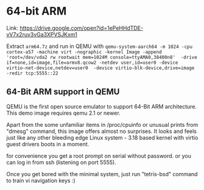 # 64-bit ARM

Link: https://drive.google.com/open?id=1ePeHHdTDE-vV7x2ruv3vGa3XPVSJKxm1

Extract `arm64.7z` and run in QEMU with `qemu-system-aarch64 -m 1024 -cpu cortex-a57 -machine virt -nographic -kernel Image -append 'root=/dev/vda2 rw rootwait mem=1024M console=ttyAMA0,38400n8'  -drive if=none,id=image,file=armv8.qcow2 -netdev user,id=user0 -device virtio-net-device,netdev=user0  -device virtio-blk-device,drive=image -redir tcp:5555::22`

64-Bit ARM support in QEMU
-----

QEMU is the first open source emulator to support 64-Bit ARM architecture.
This demo image requires qemu 2.1 or newer. 

Apart from the some unfamiliar items in /proc/cpuinfo or unusual
prints from "dmesg" command, this image offers almost no surprises. It
looks and feels just like any other bleeding edge Linux system -
3.18 based kernel with virtio guest drivers boots in a moment. 

for convenience you get a root prompt on serial without password. or you can
log in from ssh (listening on port 5555).

Once you get bored with the minimal system,  just run "tetris-bsd" command to
train vi navigation keys :)
